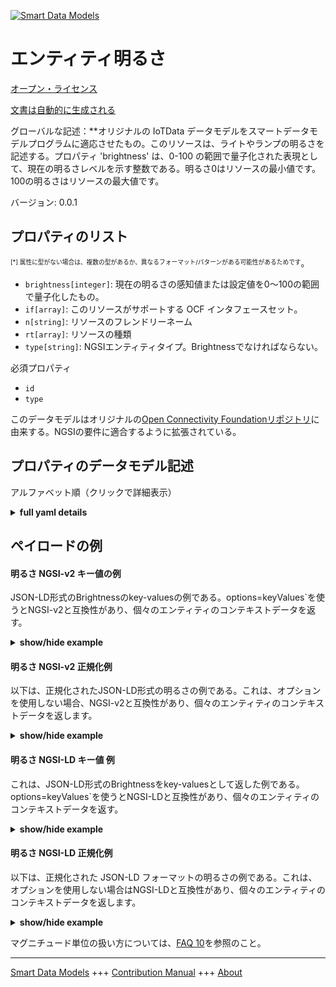 <!-- 10-Header -->  
[![Smart Data Models](https://smartdatamodels.org/wp-content/uploads/2022/01/SmartDataModels_logo.png "Logo")](https://smartdatamodels.org)  
エンティティ明るさ  
=========<!-- /10-Header -->  
<!-- 15-License -->  
[オープン・ライセンス](https://github.com/smart-data-models//dataModel.OCF/blob/master/Brightness/LICENSE.md)  
[文書は自動的に生成される](https://docs.google.com/presentation/d/e/2PACX-1vTs-Ng5dIAwkg91oTTUdt8ua7woBXhPnwavZ0FxgR8BsAI_Ek3C5q97Nd94HS8KhP-r_quD4H0fgyt3/pub?start=false&loop=false&delayms=3000#slide=id.gb715ace035_0_60)  
<!-- /15-License -->  
<!-- 20-Description -->  
グローバルな記述：**オリジナルの IoTData データモデルをスマートデータモデルプログラムに適応させたもの。このリソースは、ライトやランプの明るさを記述する。プロパティ 'brightness' は、0-100 の範囲で量子化された表現として、現在の明るさレベルを示す整数である。明るさ0はリソースの最小値です。100の明るさはリソースの最大値です。  
バージョン: 0.0.1  
<!-- /20-Description -->  
<!-- 30-PropertiesList -->  

## プロパティのリスト  

<sup><sub>[*] 属性に型がない場合は、複数の型があるか、異なるフォーマット/パターンがある可能性があるためです</sub></sup>。  
- `brightness[integer]`: 現在の明るさの感知値または設定値を0～100の範囲で量子化したもの。  - `if[array]`: このリソースがサポートする OCF インタフェースセット。  - `n[string]`: リソースのフレンドリーネーム  - `rt[array]`: リソースの種類  - `type[string]`: NGSIエンティティタイプ。Brightnessでなければならない。  <!-- /30-PropertiesList -->  
<!-- 35-RequiredProperties -->  
必須プロパティ  
- `id`  - `type`  <!-- /35-RequiredProperties -->  
<!-- 40-RequiredProperties -->  
このデータモデルはオリジナルの[Open Connectivity Foundationリポジトリ](https://github.com/openconnectivityfoundation/IoTDataModels)に由来する。NGSIの要件に適合するように拡張されている。  
<!-- /40-RequiredProperties -->  
<!-- 50-DataModelHeader -->  
## プロパティのデータモデル記述  
アルファベット順（クリックで詳細表示）  
<!-- /50-DataModelHeader -->  
<!-- 60-ModelYaml -->  
<details><summary><strong>full yaml details</strong></summary>    
```yaml  
Brightness:    
  description: Smart Data Models Program adaptation of the original IoTData data Models. This Resource describes the brightness of a light or lamp. The Property 'brightness' is an integer showing the current brightness level as a quantized representation in the range 0-100. A brightness of 0 is the minimum for the resource. A brightness of 100 is the maximum for the resource.    
  properties:    
    brightness:    
      description: The Quantized representation in the range 0-100 of the current sensed or set value for Brightness.    
      maximum: 100    
      minimum: 0    
      type: integer    
      x-ngsi:    
        type: Property    
    if:    
      description: The OCF Interface set supported by this Resource.    
      items:    
        enum:    
          - oic.if.a    
          - oic.if.baseline    
        type: string    
      minItems: 2    
      readOnly: true    
      type: array    
      uniqueItems: true    
      x-ngsi:    
        type: Property    
    n:    
      description: Friendly name of the Resource    
      maxLength: 64    
      readOnly: true    
      type: string    
      x-ngsi:    
        type: Property    
    rt:    
      description: The Resource Type.    
      items:    
        enum:    
          - oic.r.light.brightness    
        maxLength: 64    
        type: string    
      minItems: 1    
      readOnly: true    
      type: array    
      uniqueItems: true    
      x-ngsi:    
        type: Property    
    type:    
      description: NGSI entity type. It has to be Brightness    
      enum:    
        - Brightness    
      type: string    
      x-ngsi:    
        type: Property    
  required:    
    - id    
    - type    
  type: object    
  x-derived-from: https://github.com/OpenInterConnect/IoTDataModels/blob/master/BrightnessResURI.swagger.json    
  x-disclaimer: 'Redistribution and use in source and binary forms, with or without modification, are permitted  provided that the license conditions are met. Copyleft (c) 2022 Contributors to Smart Data Models Program'    
  x-license-url: https://github.com/smart-data-models/dataModel.OCF/blob/master/Brightness/LICENSE.md    
  x-model-schema: https://smart-data-models.github.io/dataModel.IoTDataModels/Brightness/schema.json    
  x-model-tags: OCF    
  x-version: 0.0.1    
```  
</details>    
<!-- /60-ModelYaml -->  
<!-- 70-MiddleNotes -->  
<!-- /70-MiddleNotes -->  
<!-- 80-Examples -->  
## ペイロードの例  
#### 明るさ NGSI-v2 キー値の例  
JSON-LD形式のBrightnessのkey-valuesの例である。options=keyValues`を使うとNGSI-v2と互換性があり、個々のエンティティのコンテキストデータを返す。  
<details><summary><strong>show/hide example</strong></summary>    
```json  
{  
  "id": "urn:ngsi-ld:Brightness:id:WQCM:27115895",  
  "dateCreated": "2016-08-17T21:11:58Z",  
  "dateModified": "1980-09-17T16:44:12Z",  
  "source": "Town career six agreement half financial born. Learn everyone level most. Radio force build I leave environment system.",  
  "name": "Until case family. Research day practice go from car.",  
  "alternateName": "Ball law read very paper traditional.",  
  "description": "But stand once miss. Easy mention it. Yeah center past movement.",  
  "dataProvider": "Low enjoy listen five rock poor. Machine it us determine any.",  
  "owner": [  
    "urn:ngsi-ld:Brightness:items:FXDV:13819924",  
    "urn:ngsi-ld:Brightness:items:ABGQ:72000460"  
  ],  
  "seeAlso": [  
    "urn:ngsi-ld:Brightness:items:PMDS:79707077",  
    "urn:ngsi-ld:Brightness:items:DHES:41648412"  
  ],  
  "location": {  
    "type": "Point",  
    "coordinates": [  
      -41.7502805,  
      -102.953763  
    ]  
  },  
  "address": {  
    "streetAddress": "Increase money loss begin billion. Town future less general make control become. Decision positive edge.",  
    "addressLocality": "Go low box might marriage natural. Notice include group growth walk fund card. Again management stay skill factor action.",  
    "addressRegion": "Skill sing maybe call deep. Report push almost drop.",  
    "addressCountry": "Other film between one. Measure team way already behind. Sea quality adult news civil.",  
    "postalCode": "Very when remember seven seem final system. Network notice accept probably board yourself tell. One operation assume use simply section available.",  
    "postOfficeBoxNumber": "Soon image stop. Deal newspaper factor brother."  
  },  
  "areaServed": "Or parent civil miss seem season kitchen. Next order another manage a."  
}  
```  
</details>  
#### 明るさ NGSI-v2 正規化例  
以下は、正規化されたJSON-LD形式の明るさの例である。これは、オプションを使用しない場合、NGSI-v2と互換性があり、個々のエンティティのコンテキストデータを返します。  
<details><summary><strong>show/hide example</strong></summary>    
```json  
{  
  "id": {  
    "type": "string",  
    "value": "urn:ngsi-ld:Brightness:id:WQCM:27115895"  
  },  
  "dateCreated": {  
    "format": "date-time",  
    "type": "string",  
    "value": "2016-08-17T21:11:58Z"  
  },  
  "dateModified": {  
    "format": "date-time",  
    "type": "string",  
    "value": "1980-09-17T16:44:12Z"  
  },  
  "source": {  
    "type": "string",  
    "value": "Town career six agreement half financial born. Learn everyone level most. Radio force build I leave environment system."  
  },  
  "name": {  
    "type": "string",  
    "value": "Until case family. Research day practice go from car."  
  },  
  "alternateName": {  
    "type": "string",  
    "value": "Ball law read very paper traditional."  
  },  
  "description": {  
    "type": "string",  
    "value": "But stand once miss. Easy mention it. Yeah center past movement."  
  },  
  "dataProvider": {  
    "type": "string",  
    "value": "Low enjoy listen five rock poor. Machine it us determine any."  
  },  
  "owner": {  
    "type": "array",  
    "value": [  
      "urn:ngsi-ld:Brightness:items:FXDV:13819924",  
      "urn:ngsi-ld:Brightness:items:ABGQ:72000460"  
    ]  
  },  
  "seeAlso": {  
    "type": "array",  
    "value": [  
      "urn:ngsi-ld:Brightness:items:PMDS:79707077",  
      "urn:ngsi-ld:Brightness:items:DHES:41648412"  
    ]  
  },  
  "location": {  
    "type": "object",  
    "value": {  
      "type": "Point",  
      "coordinates": [  
        -41.7502805,  
        -102.953763  
      ]  
    }  
  },  
  "address": {  
    "type": "object",  
    "value": {  
      "streetAddress": "Increase money loss begin billion. Town future less general make control become. Decision positive edge.",  
      "addressLocality": "Go low box might marriage natural. Notice include group growth walk fund card. Again management stay skill factor action.",  
      "addressRegion": "Skill sing maybe call deep. Report push almost drop.",  
      "addressCountry": "Other film between one. Measure team way already behind. Sea quality adult news civil.",  
      "postalCode": "Very when remember seven seem final system. Network notice accept probably board yourself tell. One operation assume use simply section available.",  
      "postOfficeBoxNumber": "Soon image stop. Deal newspaper factor brother."  
    }  
  },  
  "areaServed": {  
    "type": "string",  
    "value": "Or parent civil miss seem season kitchen. Next order another manage a."  
  }  
}  
```  
</details>  
#### 明るさ NGSI-LD キー値 例  
これは、JSON-LD形式のBrightnessをkey-valuesとして返した例である。options=keyValues`を使うとNGSI-LDと互換性があり、個々のエンティティのコンテキストデータを返す。  
<details><summary><strong>show/hide example</strong></summary>    
```json  
{  
    "id": "urn:ngsi-ld:Brightness:id:WQCM:27115895",  
    "dateCreated": "2016-08-17T21:11:58Z",  
    "dateModified": "1980-09-17T16:44:12Z",  
    "source": "Town career six agreement half financial born. Learn everyone level most. Radio force build I leave environment system.",  
    "name": "Until case family. Research day practice go from car.",  
    "alternateName": "Ball law read very paper traditional.",  
    "description": "But stand once miss. Easy mention it. Yeah center past movement.",  
    "dataProvider": "Low enjoy listen five rock poor. Machine it us determine any.",  
    "owner": [  
        "urn:ngsi-ld:Brightness:items:FXDV:13819924",  
        "urn:ngsi-ld:Brightness:items:ABGQ:72000460"  
    ],  
    "seeAlso": [  
        "urn:ngsi-ld:Brightness:items:PMDS:79707077",  
        "urn:ngsi-ld:Brightness:items:DHES:41648412"  
    ],  
    "location": {  
        "type": "Point",  
        "coordinates": [  
            -41.7502805,  
            -102.953763  
        ]  
    },  
    "address": {  
        "streetAddress": "Increase money loss begin billion. Town future less general make control become. Decision positive edge.",  
        "addressLocality": "Go low box might marriage natural. Notice include group growth walk fund card. Again management stay skill factor action.",  
        "addressRegion": "Skill sing maybe call deep. Report push almost drop.",  
        "addressCountry": "Other film between one. Measure team way already behind. Sea quality adult news civil.",  
        "postalCode": "Very when remember seven seem final system. Network notice accept probably board yourself tell. One operation assume use simply section available.",  
        "postOfficeBoxNumber": "Soon image stop. Deal newspaper factor brother."  
    },  
    "areaServed": "Or parent civil miss seem season kitchen. Next order another manage a.",  
    "@context": [  
        "https://smartdatamodels.org/context.jsonld",  
        "https://raw.githubusercontent.com/smart-data-models/dataModel.OCF/master/context.jsonld"  
    ]  
}  
```  
</details>  
#### 明るさ NGSI-LD 正規化例  
以下は、正規化された JSON-LD フォーマットの明るさの例である。これは、オプションを使用しない場合はNGSI-LDと互換性があり、個々のエンティティのコンテキストデータを返します。  
<details><summary><strong>show/hide example</strong></summary>    
```json  
{  
    "id": "urn:ngsi-ld:Brightness:id:RSNQ:68207834",  
    "dateCreated": {  
        "type": "Property",  
        "value": {  
            "@type": "DateTime",  
            "@value": "2015-11-22T15:03:19Z"  
        }  
    },  
    "dateModified": {  
        "type": "Property",  
        "value": {  
            "@type": "DateTime",  
            "@value": "1984-04-26T19:36:27Z"  
        }  
    },  
    "source": {  
        "type": "Property",  
        "value": "Get more effort admit education far great. Note factor assume state civil attack. Hand all degree agency add."  
    },  
    "name": {  
        "type": "Property",  
        "value": "Decade size collection station tend blue. Exist fall major foot stay benefit north customer."  
    },  
    "alternateName": {  
        "type": "Property",  
        "value": "Green establish board forward itself site. Fear this toward."  
    },  
    "description": {  
        "type": "Property",  
        "value": "Happen network history fight half law. Wear rate place improve best. Health effect concern happen whose loss. Information action leave bar heavy support city cut."  
    },  
    "dataProvider": {  
        "type": "Property",  
        "value": "Sort hear walk close dark more get. Baby general candidate guy treat."  
    },  
    "owner": {  
        "type": "Property",  
        "value": [  
            "urn:ngsi-ld:Brightness:items:KFXN:87184809",  
            "urn:ngsi-ld:Brightness:items:FIHS:96874543"  
        ]  
    },  
    "seeAlso": {  
        "type": "Property",  
        "value": [  
            "urn:ngsi-ld:Brightness:items:RCAP:18990801"  
        ]  
    },  
    "location": {  
        "type": "Property",  
        "value": {  
            "type": "Point",  
            "coordinates": [  
                -36.083538,  
                -0.107567  
            ]  
        }  
    },  
    "address": {  
        "type": "Property",  
        "value": {  
            "streetAddress": "Wait myself upon huge coach decide allow decade. One without improve drive across security also imagine. Trade early challenge ok job blue.",  
            "addressLocality": "Example hour already rise reduce again everybody degree. Onto range campaign research night. Share white single case get international.",  
            "addressRegion": "Manager together personal all. Back trip receive bill.",  
            "addressCountry": "Beautiful recent herself beyond game major into. Explain society dream day history record change speech. Those under direction.",  
            "postalCode": "Husband support clearly once new only. Visit establish between identify attorney. Every week federal describe best building prove day.",  
            "postOfficeBoxNumber": "Theory expert miss live. Sense information become detail."  
        }  
    },  
    "areaServed": {  
        "type": "Property",  
        "value": "Budget fire country discover travel."  
    },  
    "@context": [  
        "https://smartdatamodels.org/context.jsonld",  
        "https://raw.githubusercontent.com/smart-data-models/dataModel.OCF/master/context.jsonld"  
    ]  
}  
```  
</details><!-- /80-Examples -->  
<!-- 90-FooterNotes -->  
<!-- /90-FooterNotes -->  
<!-- 95-Units -->  
マグニチュード単位の扱い方については、[FAQ 10](https://smartdatamodels.org/index.php/faqs/)を参照のこと。  
<!-- /95-Units -->  
<!-- 97-LastFooter -->  
---  
[Smart Data Models](https://smartdatamodels.org) +++ [Contribution Manual](https://bit.ly/contribution_manual) +++ [About](https://bit.ly/Introduction_SDM)<!-- /97-LastFooter -->  
